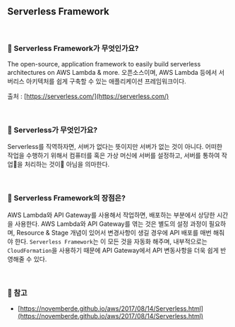 ## Serverless Framework

<br>

### :book: Serverless Framework가 무엇인가요?

The open-source, application framework to easily build serverless architectures on AWS Lambda & more.
오픈소스이며, AWS Lambda 등에서 서버리스 아키텍처를 쉽게 구축할 수 있는 애플리케이션 프레임워크이다. 

출처 : [https://serverless.com/](https://serverless.com/)

<br>

### :book: Serverless가 무엇인가요?

Serverless를 직역하자면, 서버가 없다는 뜻이지만 서버가 없는 것이 아니다. 어떠한 작업을 수행하기 위해서 컴퓨터를 혹은 가상 머신에 서버를 설정하고, 서버를 통하여 작업을 처리하는 것이 아님을 의마한다.

<br>

### :book: Serverless Framework의 장점은?

AWS Lambda와 API Gateway를 사용해서 작업하면, 배포하는 부분에서 상당한 시간을 사용한다. AWS Lambda와 API Gateway를 엮는 것은 별도의 설정 과정이 필요하며, Resource & Stage 개념이 있어서 변경사항이 생길 경우에 API 배포를 매번 해줘야 한다. `Serverless Framework`는 이 모든 것을 자동화 해주며, 내부적으로는 `CloudFormation`을 사용하기 때문에 API Gateway에서 API 변동사항을 더욱 쉽게 반영해줄 수 있다.

<br>

### :bookmark: 참고

* [https://novemberde.github.io/aws/2017/08/14/Serverless.html](https://novemberde.github.io/aws/2017/08/14/Serverless.html)